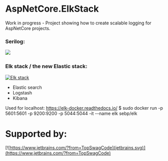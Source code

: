 # AspNetCore.ElkStack

Work in progress - Project showing how to create scalable logging for AspNetCore projects.

### Serilog:

[![](https://camo.githubusercontent.com/848301bf30433d4db735615d78e2b20c44d295f0/68747470733a2f2f736572696c6f672e6e65742f696d616765732f736572696c6f672d31383070782e706e67)](https://serilog.net/)


### Elk stack / the new Elastic stack:

[![Elk stack](https://static-www.elastic.co/v3/assets/bltefdd0b53724fa2ce/blt7c665c2ab90dd251/5bd9e3ad4ed46d9b5fbadd02/icon-elastic-stack-bb.svg)](https://www.elastic.co/what-is/elk-stack)

* Elastic search 
* Logstash
* Kibana

Used for localhost: 
https://elk-docker.readthedocs.io/
$ sudo docker run -p 5601:5601 -p 9200:9200 -p 5044:5044 -it --name elk sebp/elk

# Supported by:

[![https://www.jetbrains.com/?from=TopSwagCode](jetbrains.svg)](https://www.jetbrains.com/?from=TopSwagCode)
